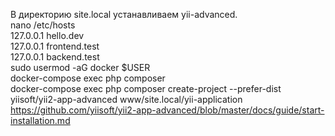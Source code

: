  В директорию site.local устанавливаем yii-advanced.  
 nano /etc/hosts   
 127.0.0.1 hello.dev  
 127.0.0.1 frontend.test  
 127.0.0.1 backend.test  
 sudo usermod -aG docker $USER  
 docker-compose exec php composer  
 docker-compose exec php composer create-project --prefer-dist yiisoft/yii2-app-advanced www/site.local/yii-application  
 https://github.com/yiisoft/yii2-app-advanced/blob/master/docs/guide/start-installation.md  
